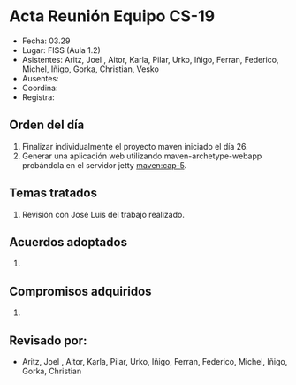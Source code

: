 # Acta Reunión Equipo CS-19

- Fecha: 03.29
- Lugar: FISS (Aula 1.2)
- Asistentes: Aritz, Joel , Aitor, Karla, Pilar, Urko, Iñigo, Ferran, Federico, Michel, Iñigo, Gorka, Christian, Vesko
- Ausentes: 
- Coordina: 
- Registra: 

## Orden del día
1. Finalizar individualmente el proyecto maven iniciado el día 26.
2. Generar una aplicación web utilizando maven-archetype-webapp probándola en el servidor jetty [maven:cap-5].

## Temas tratados
1. Revisión con José Luis del trabajo realizado. 

## Acuerdos adoptados
1. 
  
## Compromisos adquiridos
1.


## Revisado por:
- Aritz, Joel , Aitor, Karla, Pilar, Urko, Iñigo, Ferran, Federico, Michel, Iñigo, Gorka, Christian

[cs-ehu]:https://github.com/cs-ehu
[doxyfile]:https://github.com/cs-ehu/Ejemplo/blob/master/UNE157801/2%20Memoria/2.05%20Normas%20y%20referencias/2.5.3%20M%C3%A9todos%2C%20herramientas%2C%20modelos%2C%20m%C3%A9tricas%20y%20prototipos/2.5.3.2%20Herramientas/doxyfile
[herramientas]:https://github.com/cs-ehu/Ejemplo/blob/master/UNE157801/2%20Memoria/2.05%20Normas%20y%20referencias/2.5.3%20M%C3%A9todos%2C%20herramientas%2C%20modelos%2C%20m%C3%A9tricas%20y%20prototipos/2.5.3.2%20Herramientas
[maven-1]:https://drive.google.com/open?id=1Z0lPzZ52zrpgKGKDV-kQu0BdikULEc_3
[maven-2]:https://www.oracle.com/technetwork/es/articles/java/java-con-maven-2516405-esa.html
[maven-3]:https://books.sonatype.com/mvnex-book/reference/simple-project-sect-intro.html
[maven:cap-5]:https://books.sonatype.com/mvnex-book/reference/web.html
